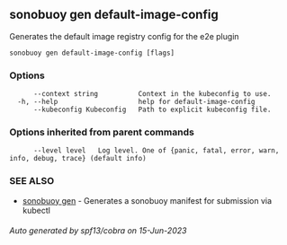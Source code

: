 ## sonobuoy gen default-image-config

Generates the default image registry config for the e2e plugin

```
sonobuoy gen default-image-config [flags]
```

### Options

```
      --context string          Context in the kubeconfig to use.
  -h, --help                    help for default-image-config
      --kubeconfig Kubeconfig   Path to explicit kubeconfig file.
```

### Options inherited from parent commands

```
      --level level   Log level. One of {panic, fatal, error, warn, info, debug, trace} (default info)
```

### SEE ALSO

* [sonobuoy gen](sonobuoy_gen.md)	 - Generates a sonobuoy manifest for submission via kubectl

###### Auto generated by spf13/cobra on 15-Jun-2023
